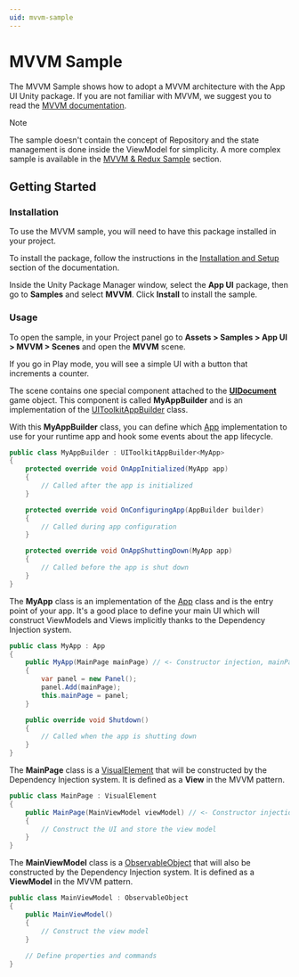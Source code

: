 ```yaml
---
uid: mvvm-sample
---
```


# MVVM Sample

The MVVM Sample shows how to adopt a MVVM architecture with the App UI Unity package.
If you are not familiar with MVVM, we suggest you to read the [MVVM documentation](xref:mvvm-intro).

> [!NOTE]
> The sample doesn't contain the concept of Repository and the state management is done inside the ViewModel for simplicity.
> A more complex sample is available in the [MVVM & Redux Sample](xref:mvvm-redux-sample) section.

## Getting Started

### Installation

To use the MVVM sample, you will need to have this package installed in your project.

To install the package, follow the instructions in the [Installation and Setup](xref:setup)
section of the documentation.

Inside the Unity Package Manager window, select the **App UI** package, then
go to **Samples** and select **MVVM**. Click **Install** to install the sample.

### Usage

To open the sample, in your Project panel go to
**Assets > Samples > App UI > MVVM > Scenes** and open the **MVVM** scene.

If you go in Play mode, you will see a simple UI with a button that increments a counter.

The scene contains one special component attached to the **[UIDocument](xref:UnityEngine.UIElements.UIDocument)** game object.
This component is called **MyAppBuilder** and is an implementation of the [UIToolkitAppBuilder](xref:Unity.AppUI.MVVM.UIToolkitAppBuilder`1) class.

With this **MyAppBuilder** class, you can define which [App](xref:Unity.AppUI.MVVM.App) implementation to use for your runtime app and 
hook some events about the app lifecycle.

```cs
public class MyAppBuilder : UIToolkitAppBuilder<MyApp>
{
    protected override void OnAppInitialized(MyApp app)
    {
        // Called after the app is initialized
    }

    protected override void OnConfiguringApp(AppBuilder builder)
    {
        // Called during app configuration
    }

    protected override void OnAppShuttingDown(MyApp app)
    {
        // Called before the app is shut down
    }
}
```

The **MyApp** class is an implementation of the [App](xref:Unity.AppUI.MVVM.App) class and is the entry point of your app.
It's a good place to define your main UI which will construct ViewModels and Views implicitly thanks to the Dependency Injection system.

```cs
public class MyApp : App
{
    public MyApp(MainPage mainPage) // <- Constructor injection, mainPage will be provided as a service
    {
        var panel = new Panel();
        panel.Add(mainPage);
        this.mainPage = panel;
    }

    public override void Shutdown()
    {
        // Called when the app is shutting down
    }
}
```

The **MainPage** class is a [VisualElement](xref:UnityEngine.UIElements.VisualElement) 
that will be constructed by the Dependency Injection system. It is defined as a **View** in the MVVM pattern.

```cs
public class MainPage : VisualElement
{
    public MainPage(MainViewModel viewModel) // <- Constructor injection, viewModel will be provided as a service
    {
        // Construct the UI and store the view model
    }
}
```

The **MainViewModel** class is a [ObservableObject](xref:Unity.AppUI.MVVM.ObservableObject) that will also be 
constructed by the Dependency Injection system. It is defined as a **ViewModel** in the MVVM pattern.

```cs
public class MainViewModel : ObservableObject
{
    public MainViewModel()
    {
        // Construct the view model
    }
    
    // Define properties and commands
}
```
